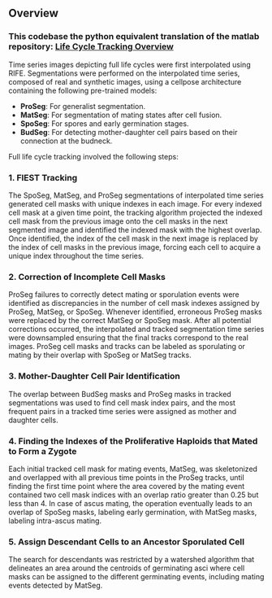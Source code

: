 
## Overview

### This codebase the python equivalent translation of the matlab repository: [Life Cycle Tracking Overview](https://github.com/MirandaLab/Full_Life_Cycle_tracking/tree/main)

Time series images depicting full life cycles were first interpolated using RIFE. Segmentations were performed on the interpolated time series, composed of real and synthetic images, using a cellpose architecture containing the following pre-trained models:
- **ProSeg**: For generalist segmentation.
- **MatSeg**: For segmentation of mating states after cell fusion.
- **SpoSeg**: For spores and early germination stages.
- **BudSeg**: For detecting mother-daughter cell pairs based on their connection at the budneck.

Full life cycle tracking involved the following steps:

### 1. FIEST Tracking
The SpoSeg, MatSeg, and ProSeg segmentations of interpolated time series generated cell masks with unique indexes in each image. For every indexed cell mask at a given time point, the tracking algorithm projected the indexed cell mask from the previous image onto the cell masks in the next segmented image and identified the indexed mask with the highest overlap. Once identified, the index of the cell mask in the next image is replaced by the index of cell masks in the previous image, forcing each cell to acquire a unique index throughout the time series.

### 2. Correction of Incomplete Cell Masks
ProSeg failures to correctly detect mating or sporulation events were identified as discrepancies in the number of cell mask indexes assigned by ProSeg, MatSeg, or SpoSeg. Whenever identified, erroneous ProSeg masks were replaced by the correct MatSeg or SpoSeg mask. After all potential corrections occurred, the interpolated and tracked segmentation time series were downsampled ensuring that the final tracks correspond to the real images. ProSeg cell masks and tracks can be labeled as sporulating or mating by their overlap with SpoSeg or MatSeg tracks.

### 3. Mother-Daughter Cell Pair Identification
The overlap between BudSeg masks and ProSeg masks in tracked segmentations was used to find cell mask index pairs, and the most frequent pairs in a tracked time series were assigned as mother and daughter cells.

### 4. Finding the Indexes of the Proliferative Haploids that Mated to Form a Zygote
Each initial tracked cell mask for mating events, MatSeg, was skeletonized and overlapped with all previous time points in the ProSeg tracks, until finding the first time point where the area covered by the mating event contained two cell mask indices with an overlap ratio greater than 0.25 but less than 4. In case of ascus mating, the operation eventually leads to an overlap of SpoSeg masks, labeling early germination, with MatSeg masks, labeling intra-ascus mating.

### 5. Assign Descendant Cells to an Ancestor Sporulated Cell
The search for descendants was restricted by a watershed algorithm that delineates an area around the centroids of germinating asci where cell masks can be assigned to the different germinating events, including mating events detected by MatSeg.